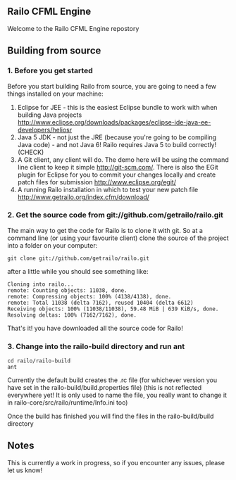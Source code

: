 ## Railo CFML Engine

Welcome to the Railo CFML Engine repostory

Building from source
--------------------

### 1. Before you get started
Before you start building Railo from source, you are going to need a few things installed on your machine:

1. Eclipse for JEE - this is the easiest Eclipse bundle to work with when building Java projects <http://www.eclipse.org/downloads/packages/eclipse-ide-java-ee-developers/heliosr>
1. Java 5 JDK - not just the JRE (because you're going to be compiling Java code) - and not Java 6! Railo requires Java 5 to build correctly! (CHECK)
1. A Git client, any client will do. The demo here will be using the command line client to keep it simple <http://git-scm.com/>. There is also the EGit plugin for Eclipse for you to commit your changes locally and create patch files for submission <http://www.eclipse.org/egit/>
1. A running Railo installation in which to test your new patch file <http://www.getrailo.org/index.cfm/download/>


### 2. Get the source code from git://github.com/getrailo/railo.git
The main way to get the code for Railo is to clone it with git. So at a command line (or using your favourite client) clone the source of the project into a folder on your computer:

    git clone git://github.com/getrailo/railo.git


after a little while you should see something like:

	Cloning into railo...
	remote: Counting objects: 11038, done.
	remote: Compressing objects: 100% (4138/4138), done.
	remote: Total 11038 (delta 7162), reused 10404 (delta 6612)
	Receiving objects: 100% (11038/11038), 59.48 MiB | 639 KiB/s, done.
	Resolving deltas: 100% (7162/7162), done.
	
That's it! you have downloaded all the source code for Railo!

### 3. Change into the railo-build directory and run ant
	
	cd railo/railo-build
	ant

Currently the default build creates the .rc file (for whichever version you have set in the railo-build/build.properties file) (this is not reflected everywhere yet! It is only used to name the file, you really want to change it in railo-core/src/railo/runtime/Info.ini too)

Once the build has finished you will find the files in the railo-build/build directory


Notes
-----
This is currently a work in progress, so if you encounter any issues, please let us know!
